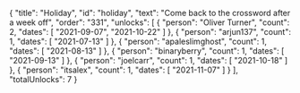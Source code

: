 {
  "title": "Holiday",
  "id": "holiday",
  "text": "Come back to the crossword after a week off",
  "order": "331",
  "unlocks": [
    {
      "person": "Oliver Turner",
      "count": 2,
      "dates": [
        "2021-09-07",
        "2021-10-22"
      ]
    },
    {
      "person": "arjun137",
      "count": 1,
      "dates": [
        "2021-07-13"
      ]
    },
    {
      "person": "apaleslimghost",
      "count": 1,
      "dates": [
        "2021-08-13"
      ]
    },
    {
      "person": "binaryberry",
      "count": 1,
      "dates": [
        "2021-09-13"
      ]
    },
    {
      "person": "joelcarr",
      "count": 1,
      "dates": [
        "2021-10-18"
      ]
    },
    {
      "person": "itsalex",
      "count": 1,
      "dates": [
        "2021-11-07"
      ]
    }
  ],
  "totalUnlocks": 7
}